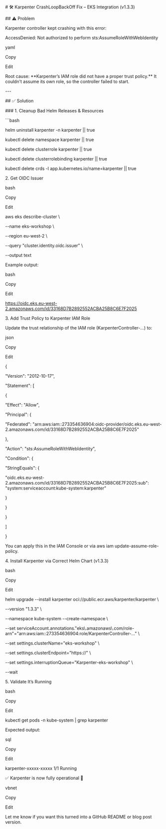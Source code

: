 \# 🛠️ Karpenter CrashLoopBackOff Fix – EKS Integration (v1.3.3)

\## ⚠️ Problem

Karpenter controller kept crashing with this error:

AccessDenied: Not authorized to perform sts:AssumeRoleWithWebIdentity

yaml

Copy

Edit

Root cause: \*\*Karpenter’s IAM role did not have a proper trust policy.\*\* It couldn't assume its own role, so the controller failed to start.

\---

\## ✅ Solution

\### 1. Cleanup Bad Helm Releases & Resources

\`\`\`bash

helm uninstall karpenter -n karpenter || true

kubectl delete namespace karpenter || true

kubectl delete clusterrole karpenter || true

kubectl delete clusterrolebinding karpenter || true

kubectl delete crds -l app.kubernetes.io/name=karpenter || true

2\. Get OIDC Issuer

bash

Copy

Edit

aws eks describe-cluster \\

\--name eks-workshop \\

\--region eu-west-2 \\

\--query "cluster.identity.oidc.issuer" \\

\--output text

Example output:

bash

Copy

Edit

https://oidc.eks.eu-west-2.amazonaws.com/id/33168D7B2892552ACBA25B8C6E7F2025

3\. Add Trust Policy to Karpenter IAM Role

Update the trust relationship of the IAM role (KarpenterController-...) to:

json

Copy

Edit

{

"Version": "2012-10-17",

"Statement": \[

{

"Effect": "Allow",

"Principal": {

"Federated": "arn:aws:iam::273354636904:oidc-provider/oidc.eks.eu-west-2.amazonaws.com/id/33168D7B2892552ACBA25B8C6E7F2025"

},

"Action": "sts:AssumeRoleWithWebIdentity",

"Condition": {

"StringEquals": {

"oidc.eks.eu-west-2.amazonaws.com/id/33168D7B2892552ACBA25B8C6E7F2025:sub": "system:serviceaccount:kube-system:karpenter"

}

}

}

\]

}

You can apply this in the IAM Console or via aws iam update-assume-role-policy.

4\. Install Karpenter via Correct Helm Chart (v1.3.3)

bash

Copy

Edit

helm upgrade --install karpenter oci://public.ecr.aws/karpenter/karpenter \\

\--version "1.3.3" \\

\--namespace kube-system --create-namespace \\

\--set serviceAccount.annotations."eks\\.amazonaws\\.com/role-arn"="arn:aws:iam::273354636904:role/KarpenterController-..." \\

\--set settings.clusterName="eks-workshop" \\

\--set settings.clusterEndpoint="https://" \\

\--set settings.interruptionQueue="Karpenter-eks-workshop" \\

\--wait

5\. Validate It’s Running

bash

Copy

Edit

kubectl get pods -n kube-system | grep karpenter

Expected output:

sql

Copy

Edit

karpenter-xxxxx-xxxxx 1/1 Running

✅ Karpenter is now fully operational 🎉

vbnet

Copy

Edit

Let me know if you want this turned into a GitHub README or blog post version.
